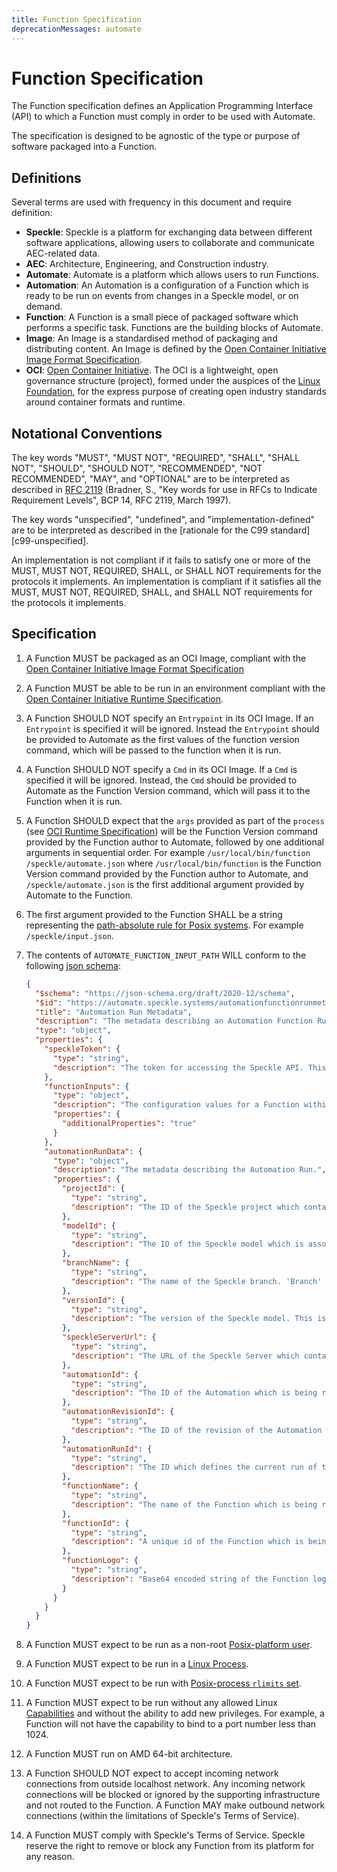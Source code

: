 ```yaml
---
title: Function Specification
deprecationMessages: automate
---
```


<Banner />

# Function Specification

The Function specification defines an Application Programming Interface (API) to which a Function must comply in order to be used with Automate.

The specification is designed to be agnostic of the type or purpose of software packaged into a Function.

## Definitions

Several terms are used with frequency in this document and require definition:

- **Speckle**: Speckle is a platform for exchanging data between different software applications, allowing users to collaborate and communicate AEC-related data.
- **AEC**: Architecture, Engineering, and Construction industry.
- **Automate**: Automate is a platform which allows users to run Functions.
- **Automation**: An Automation is a configuration of a Function which is ready to be run on events from changes in a Speckle model, or on demand.
- **Function**: A Function is a small piece of packaged software which performs a specific task. Functions are the building blocks of Automate.
- **Image**: An Image is a standardised method of packaging and distributing content. An Image is defined by the [Open Container Initiative Image Format Specification](https://github.com/opencontainers/image-spec/blob/main/spec.md).
- **OCI**: [Open Container Initiative](https://opencontainers.org/). The OCI is a lightweight, open governance structure (project), formed under the auspices of the [Linux Foundation](https://www.linuxfoundation.org/), for the express purpose of creating open industry standards around container formats and runtime.

## Notational Conventions

The key words "MUST", "MUST NOT", "REQUIRED", "SHALL", "SHALL NOT", "SHOULD", "SHOULD NOT", "RECOMMENDED", "NOT RECOMMENDED", "MAY", and "OPTIONAL" are to be interpreted as described in [RFC 2119](https://tools.ietf.org/html/rfc2119) (Bradner, S., "Key words for use in RFCs to Indicate Requirement Levels", BCP 14, RFC 2119, March 1997).

The key words "unspecified", "undefined", and "implementation-defined" are to be interpreted as described in the [rationale for the C99 standard][c99-unspecified].

An implementation is not compliant if it fails to satisfy one or more of the MUST, MUST NOT, REQUIRED, SHALL, or SHALL NOT requirements for the protocols it implements.
An implementation is compliant if it satisfies all the MUST, MUST NOT, REQUIRED, SHALL, and SHALL NOT requirements for the protocols it implements.

## Specification

1. A Function MUST be packaged as an OCI Image, compliant with the [Open Container Initiative Image Format Specification](https://github.com/opencontainers/image-spec/blob/main/spec.md)

1. A Function MUST be able to be run in an environment compliant with the [Open Container Initiative Runtime Specification](https://github.com/opencontainers/runtime-spec/blob/main/spec.md).

1. A Function SHOULD NOT specify an `Entrypoint` in its OCI Image. If an `Entrypoint` is specified it will be ignored. Instead the `Entrypoint` should be provided to Automate as the first values of the function version command, which will be passed to the function when it is run.

1. A Function SHOULD NOT specify a `Cmd` in its OCI Image. If a `Cmd` is specified it will be ignored. Instead, the `Cmd` should be provided to Automate as the Function Version command, which will pass it to the Function when it is run.

1. A Function SHOULD expect that the `args` provided as part of the `process` (see [OCI Runtime Specification](https://github.com/opencontainers/runtime-spec/blob/main/spec.md)) will be the Function Version command provided by the Function author to Automate, followed by one additional arguments in sequential order. For example `/usr/local/bin/function /speckle/automate.json` where `/usr/local/bin/function` is the Function Version command provided by the Function author to Automate, and `/speckle/automate.json` is the first additional argument provided by Automate to the Function.

1. The first argument provided to the Function SHALL be a string representing the [path-absolute rule for Posix systems](https://datatracker.ietf.org/doc/html/rfc8089#appendix-D.1). For example `/speckle/input.json`.

1. The contents of `AUTOMATE_FUNCTION_INPUT_PATH` WILL conform to the following [json schema](https://json-schema.org/):

    ```json
    {
      "$schema": "https://json-schema.org/draft/2020-12/schema",
      "$id": "https://automate.speckle.systems/automationfunctionrunmetadata.schema.json",
      "title": "Automation Run Metadata",
      "description": "The metadata describing an Automation Function Run.",
      "type": "object",
      "properties": {
        "speckleToken": {
          "type": "string",
          "description": "The token for accessing the Speckle API. This Token SHALL be limited in scope to the Speckle model which triggered the Function to run as part of an Automation."
        },
        "functionInputs": {
          "type": "object",
          "description": "The configuration values for a Function within an Automation.",
          "properties": {
            "additionalProperties": "true"
          }
        },
        "automationRunData": {
          "type": "object",
          "description": "The metadata describing the Automation Run.",
          "properties": {
            "projectId": {
              "type": "string",
              "description": "The ID of the Speckle project which contains the Speckle model which is associated with the Automation."
            },
            "modelId": {
              "type": "string",
              "description": "The ID of the Speckle model which is associated with the Automation. A change to this model may have caused the Automation to run."
            },
            "branchName": {
              "type": "string",
              "description": "The name of the Speckle branch. 'Branch' is now known as 'model' except in the Speckle API, where 'branch' wording is retained to provide backwards compatibility and ensure ongoing stability of the API."
            },
            "versionId": {
              "type": "string",
              "description": "The version of the Speckle model. This is the version which was created as a result of the change which triggered the Automation to run. Or, in the case of an Automation being manually triggered by a user, it is the current version of the Speckle model."
            },
            "speckleServerUrl": {
              "type": "string",
              "description": "The URL of the Speckle Server which contains the Speckle project and Speckle model which is associated with the Automation."
            },
            "automationId": {
              "type": "string",
              "description": "The ID of the Automation which is being run."
            },
            "automationRevisionId": {
              "type": "string",
              "description": "The ID of the revision of the Automation which is being run."
            },
            "automationRunId": {
              "type": "string",
              "description": "The ID which defines the current run of the Automation. This is a unique ID which is generated for each run of an Automation."
            },
            "functionName": {
              "type": "string",
              "description": "The name of the Function which is being run."
            },
            "functionId": {
              "type": "string",
              "description": "A unique id of the Function which is being run. This includes a hyphen concatenated string containing the Automation ID, the Automation version ID, the Function Id, the Function Version ID, and a unique number which identifies this running instance within the context of the running Automation."
            },
            "functionLogo": {
              "type": "string",
              "description": "Base64 encoded string of the Function logo."
            }
          }
        }
      }
    }
    ```

1. A Function MUST expect to be run as a non-root [Posix-platform user](https://github.com/opencontainers/runtime-spec/blob/main/config.md).

1. A Function MUST expect to be run in a [Linux Process](https://github.com/opencontainers/runtime-spec/blob/main/config.md#process).

1. A Function MUST expect to be run with [Posix-process `rlimits` set](https://github.com/opencontainers/runtime-spec/blob/main/config.md#process).

1. A Function MUST expect to be run without any allowed Linux [Capabilities](http://man7.org/linux/man-pages/man7/capabilities.7.html) and without the ability to add new privileges. For example, a Function will not have the capability to bind to a port number less than 1024.

1. A Function MUST run on AMD 64-bit architecture.

1. A Function SHOULD NOT expect to accept incoming network connections from outside localhost network. Any incoming network connections will be blocked or ignored by the supporting infrastructure and not routed to the Function. A Function MAY make outbound network connections (within the limitations of Speckle's Terms of Service).

1. A Function MUST comply with Speckle's Terms of Service. Speckle reserve the right to remove or block any Function from its platform for any reason.
